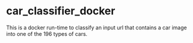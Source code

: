 # car_classifier_docker
This is a docker run-time to classify an input url that contains a car image into one of the 196 types of cars.
